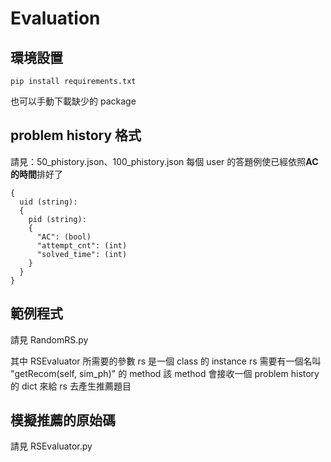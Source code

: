 # Evaluation

## 環境設置
```
pip install requirements.txt
```
也可以手動下載缺少的 package

## problem history 格式

請見：50_phistory.json、100_phistory.json
每個 user 的答題例使已經依照**AC 的時間**排好了

```
{
  uid (string):
  {
    pid (string):
    {
      "AC": (bool)
      "attempt_cnt": (int)
      "solved_time": (int)
    }
  }
}
```

## 範例程式
請見 RandomRS.py

其中 RSEvaluator 所需要的參數 rs 是一個 class 的 instance
rs 需要有一個名叫 "getRecom(self, sim_ph)" 的 method
該 method 會接收一個 problem history 的 dict 來給 rs 去產生推薦題目

## 模擬推薦的原始碼
請見 RSEvaluator.py
